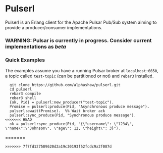 # Pulserl

Pulserl is an Erlang client for the Apache Pulsar Pub/Sub system aiming to provide a producer/consumer implementations.

### WARNING: Pulsar is currently in progress. Consider current implementations as _beta_

### Quick Examples

The examples assume you have a running Pulsar broker at `localhost:6650`, a topic called `test-topic` (can be partitioned or not) and `rebar3` installed.

```
  git clone https://github.com/alphashaw/pulserl.git
  cd pulserl
  rebar3 compile
  rebar3 shell
  {ok, Pid} = pulserl:new_producer("test-topic").
  Promise = pulserl:produce(Pid, "Asynchronous produce message").
  pulserl:await(Promise).  %% Wait broker ack
  pulserl:sync_produce(Pid, "Synchronous produce message").
<<<<<<< HEAD
  ok = pulserl:sync_produce(Pid, "{\"username\": \"1234\", \"name\":\"Johnson\", \"age\": 12, \"height\": 3}").
```
=======
```
>>>>>>> 7f7fd127589620d2a19c30193f52fcdc9a2f087d
